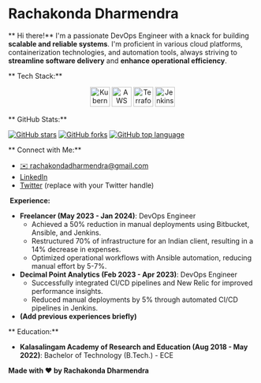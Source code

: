 # Rachakonda Dharmendra

** Hi there!** I'm a passionate DevOps Engineer with a knack for building **scalable and reliable systems**. I'm proficient in various cloud platforms, containerization technologies, and automation tools, always striving to **streamline software delivery** and **enhance operational efficiency**.

** Tech Stack:**

<div align="center">
  <img src="path/to/kubernetes.png" alt="Kubernetes" title="Kubernetes" width="40" height="40" />
  <img src="path/to/aws.png" alt="AWS" title="AWS" width="40" height="40" />
  <img src="path/to/terraform.png" alt="Terraform" title="Terraform" width="40" height="40" />
  <img src="path/to/jenkins.png" alt="Jenkins" title="Jenkins" width="40" height="40" />
  </div>

** GitHub Stats:**

[![GitHub stars](https://img.shields.io/github/stars/rachakondadharmendra?style=flat-square)](https://github.com/rachakondadharmendra)
[![GitHub forks](https://img.shields.io/github/forks/rachakondadharmendra?style=flat-square)](https://github.com/rachakondadharmendra)
[![GitHub top language](https://img.shields.io/github/languages/top/rachakondadharmendra?style=flat-square)](https://github.com/rachakondadharmendra)

** Connect with Me:**

<ul>
  <li><a href="mailto:rachakondadharmendra@gmail.com">✉️ rachakondadharmendra@gmail.com</a></li>
  <li><a href="https://www.linkedin.com/in/rachakonda-dharmendra/"> LinkedIn</a></li>
  <li><a href="https://twitter.com/yourtwitterhandle"> Twitter</a> (replace with your Twitter handle)</li>
</ul>

**‍ Experience:**

* **Freelancer (May 2023 - Jan 2024)**: DevOps Engineer
  * Achieved a 50% reduction in manual deployments using Bitbucket, Ansible, and Jenkins.
  * Restructured 70% of infrastructure for an Indian client, resulting in a 14% decrease in expenses.
  * Optimized operational workflows with Ansible automation, reducing manual effort by 5-7%.
* **Decimal Point Analytics (Feb 2023 - Apr 2023)**: DevOps Engineer
  * Successfully integrated CI/CD pipelines and New Relic for improved performance insights.
  * Reduced manual deployments by 5% through automated CI/CD pipelines in Jenkins.
* **(Add previous experiences briefly)**

** Education:**

* **Kalasalingam Academy of Research and Education (Aug 2018 - May 2022)**: Bachelor of Technology (B.Tech.) - ECE

**Made with ❤️ by Rachakonda Dharmendra**
